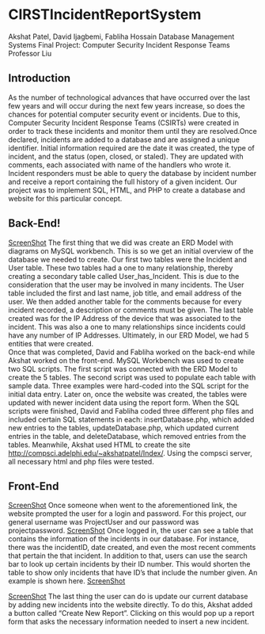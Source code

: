 # CIRSTIncidentReportSystem













Akshat Patel, David Ijagbemi, Fabliha Hossain
Database Management Systems
Final Project: Computer Security Incident Response Teams 
Professor Liu




















 ## Introduction
As the number of technological advances that have occurred over the last few years and will occur during the next few years increase, so does the chances for potential computer security event or incidents. Due to this, Computer Security Incident Response Teams (CSIRTs) were created in order to track these incidents and monitor them until they are resolved.Once declared, incidents are added to a database and are assigned a unique identifier. Initial information required are the date it was created, the type of incident, and the status (open, closed, or staled). They are updated with comments, each associated with name of the handlers who wrote it. Incident responders must be able to query the database by incident number and receive a report containing the full history of a given incident. Our project was to implement SQL, HTML, and PHP to create a database and website for this particular concept. 

## Back-End!
[ScreenShot](https://github.com/AKSHAT3272/CIRSTIncidentReportSystem/blob/master/img/ERD.png)
The first thing that we did was create an ERD Model with diagrams on MySQL workbench. This is so we get an initial overview of the database we needed to create. Our first two tables were the Incident and User table. These two tables had a one to many relationship, thereby creating a secondary table called User_has_Incident. This is due to the consideration that the user may be involved in many incidents. The User table included the first and last name, job title, and email address of the user. We then added another table for the comments because for every incident recorded, a description or comments must be given. The last table created was for the IP Address of the device that was associated to the incident. This was also a one to many relationships since incidents could have any number of IP Addresses. Ultimately, in our ERD Model, we had 5 entities that were created.  
	Once that was completed, David and Fabliha worked on the back-end while Akshat worked on the front-end. MySQL Workbench was used to create two SQL scripts. The first script was connected with the ERD Model to create the 5 tables. The second script was used to populate each table with sample data. Three examples were hard-coded into the SQL script for the initial data entry. Later on, once the website was created, the tables were updated with newer incident data using the report form. When the SQL scripts were finished, David and Fabliha coded three different php files and included certain SQL statements in each: insertDatabase.php, which added new entries to the tables, updateDatabase.php, which updated current entries in the table, and deleteDatabase, which removed entries from the tables. Meanwhile, Akshat used HTML to create the site http://compsci.adelphi.edu/~akshatpatel/Index/. Using the compsci server, all necessary html and php files were tested. 

## Front-End
[ScreenShot](https://github.com/AKSHAT3272/CIRSTIncidentReportSystem/blob/master/img/home.JPG)
Once someone when went to the aforementioned link, the website prompted the user for a login and password. For this project, our general username was ProjectUser and our password was projectpassword. [ScreenShot](https://github.com/AKSHAT3272/CIRSTIncidentReportSystem/blob/master/img/login.png)
Once logged in, the user can see a table that contains the information of the incidents in our database. For instance, there was the incidentID, date created, and even the most recent comments that pertain the that incident. In addition to that, users can use the search bar to look up certain incidents by their ID number. This would shorten the table to show only incidents that have ID’s that include the number given. An example is shown here. 
[ScreenShot](https://github.com/AKSHAT3272/CIRSTIncidentReportSystem/blob/master/img/search.JPG)

[ScreenShot](https://github.com/AKSHAT3272/CIRSTIncidentReportSystem/blob/master/img/create.JPG)
The last thing the user can do is update our current database by adding new incidents into the website directly. To do this, Akshat added a button called “Create New Report”. Clicking on this would pop up a report form that asks the necessary information needed to insert a new incident. 
